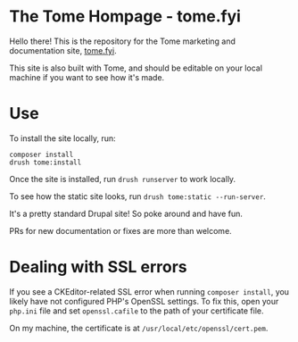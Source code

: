 # The Tome Hompage - tome.fyi

Hello there! This is the repository for the Tome marketing and documentation
site, [tome.fyi](https://tome.fyi).

This site is also built with Tome, and should be editable on your local machine
if you want to see how it's made.

# Use

To install the site locally, run:

```
composer install
drush tome:install
```

Once the site is installed, run `drush runserver` to work locally.

To see how the static site looks, run `drush tome:static --run-server`. 

It's a pretty standard Drupal site! So poke around and have fun.

PRs for new documentation or fixes are more than welcome.

# Dealing with SSL errors

If you see a CKEditor-related SSL error when running `composer install`, you
likely have not configured PHP's OpenSSL settings. To fix this, open your
`php.ini` file and set `openssl.cafile` to the path of your certificate file.

On my machine, the certificate is at `/usr/local/etc/openssl/cert.pem`.
